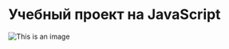 # Учебный проект на JavaScript

![This is an image](https://upload.wikimedia.org/wikipedia/commons/6/66/Sonic_the_Hedgehog_2020.svg)
